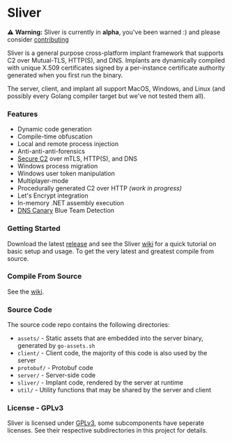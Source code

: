 Sliver
======

⚠️ __Warning:__ Sliver is currently in __alpha__, you've been warned :) and please consider [contributing](/CONTRIBUTING.md)

Sliver is a general purpose cross-platform implant framework that supports C2 over Mutual-TLS, HTTP(S), and DNS. Implants are dynamically compiled with unique X.509 certificates signed by a per-instance certificate authority generated when you first run the binary.

The server, client, and implant all support MacOS, Windows, and Linux (and possibly every Golang compiler target but we've not tested them all).

<!-- test test -->

### Features

* Dynamic code generation
* Compile-time obfuscation
* Local and remote process injection
* Anti-anti-anti-forensics
* [Secure C2](https://github.com/BishopFox/sliver/wiki/Transport-Encryption) over mTLS, HTTP(S), and DNS
* Windows process migration
* Windows user token manipulation
* Multiplayer-mode
* Procedurally generated C2 over HTTP _(work in progress)_
* Let's Encrypt integration
* In-memory .NET assembly execution
* [DNS Canary](https://github.com/BishopFox/sliver/wiki/DNS-C2#dns-canaries) Blue Team Detection

### Getting Started

Download the latest [release](https://github.com/BishopFox/sliver/releases) and see the Sliver [wiki](https://github.com/BishopFox/sliver/wiki/Getting-Started) for a quick tutorial on basic setup and usage. To get the very latest and greatest compile from source.

### Compile From Source

See the [wiki](https://github.com/BishopFox/sliver/wiki/Compile-From-Source).

### Source Code

The source code repo contains the following directories:

 * `assets/` - Static assets that are embedded into the server binary, generated by `go-assets.sh`
 * `client/` - Client code, the majority of this code is also used by the server
 * `protobuf/` - Protobuf code
 * `server/` - Server-side code
 * `sliver/` - Implant code, rendered by the server at runtime
 * `util/` - Utility functions that may be shared by the server and client

### License - GPLv3

Sliver is licensed under [GPLv3](https://www.gnu.org/licenses/gpl-3.0.en.html), some subcomponents have seperate licenses. See their respective subdirectories in this project for details.
